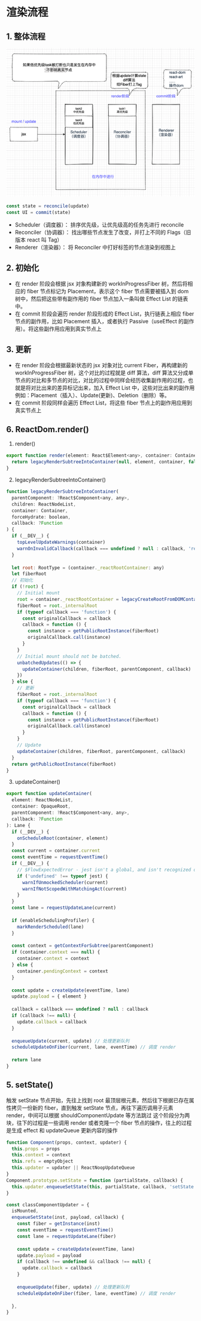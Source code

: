 # 渲染流程

## 1. 整体流程

![流程图片](./img1.png)

```js
const state = reconcile(update)
const UI = commit(state)
```

- Scheduler（调度器）： 排序优先级，让优先级高的任务先进行 reconcile
- Reconciler（协调器）： 找出哪些节点发生了改变，并打上不同的 Flags（旧版本 react 叫 Tag）
- Renderer（渲染器）： 将 Reconciler 中打好标签的节点渲染到视图上

## 2. 初始化

- 在 render 阶段会根据 jsx 对象构建新的 workInProgressFiber 树，然后将相应的 fiber 节点标记为 Placement，表示这个 fiber 节点需要被插入到 dom 树中，然后把这些带有副作用的 fiber 节点加入一条叫做 Effect List 的链表中。
- 在 commit 阶段会遍历 render 阶段形成的 Effect List，执行链表上相应 fiber 节点的副作用，比如 Placement 插入，或者执行 Passive（useEffect 的副作用）。将这些副作用应用到真实节点上

## 3. 更新

- 在 render 阶段会根据最新状态的 jsx 对象对比 current Fiber，再构建新的 workInProgressFiber 树，这个对比的过程就是 diff 算法，diff 算法又分成单节点的对比和多节点的对比，对比的过程中同样会经历收集副作用的过程，也就是将对比出来的差异标记出来，加入 Effect List 中，这些对比出来的副作用例如：Placement（插入）、Update(更新)、Deletion（删除）等。
- 在 commit 阶段同样会遍历 Effect List，将这些 fiber 节点上的副作用应用到真实节点上

## 6. ReactDom.render()

1. render()

```js
export function render(element: React$Element<any>, container: Container, callback: ?Function) {
  return legacyRenderSubtreeIntoContainer(null, element, container, false, callback)
}
```

2. legacyRenderSubtreeIntoContainer()

```js
function legacyRenderSubtreeIntoContainer(
  parentComponent: ?React$Component<any, any>,
  children: ReactNodeList,
  container: Container,
  forceHydrate: boolean,
  callback: ?Function
) {
  if (__DEV__) {
    topLevelUpdateWarnings(container)
    warnOnInvalidCallback(callback === undefined ? null : callback, 'render')
  }

  let root: RootType = (container._reactRootContainer: any)
  let fiberRoot
  // 初始化
  if (!root) {
    // Initial mount
    root = container._reactRootContainer = legacyCreateRootFromDOMContainer(container, forceHydrate)
    fiberRoot = root._internalRoot
    if (typeof callback === 'function') {
      const originalCallback = callback
      callback = function () {
        const instance = getPublicRootInstance(fiberRoot)
        originalCallback.call(instance)
      }
    }
    // Initial mount should not be batched.
    unbatchedUpdates(() => {
      updateContainer(children, fiberRoot, parentComponent, callback)
    })
  } else {
    // 更新
    fiberRoot = root._internalRoot
    if (typeof callback === 'function') {
      const originalCallback = callback
      callback = function () {
        const instance = getPublicRootInstance(fiberRoot)
        originalCallback.call(instance)
      }
    }
    // Update
    updateContainer(children, fiberRoot, parentComponent, callback)
  }
  return getPublicRootInstance(fiberRoot)
}
```

3. updateContainer()

```js
export function updateContainer(
  element: ReactNodeList,
  container: OpaqueRoot,
  parentComponent: ?React$Component<any, any>,
  callback: ?Function
): Lane {
  if (__DEV__) {
    onScheduleRoot(container, element)
  }
  const current = container.current
  const eventTime = requestEventTime()
  if (__DEV__) {
    // $FlowExpectedError - jest isn't a global, and isn't recognized outside of tests
    if ('undefined' !== typeof jest) {
      warnIfUnmockedScheduler(current)
      warnIfNotScopedWithMatchingAct(current)
    }
  }
  const lane = requestUpdateLane(current)

  if (enableSchedulingProfiler) {
    markRenderScheduled(lane)
  }

  const context = getContextForSubtree(parentComponent)
  if (container.context === null) {
    container.context = context
  } else {
    container.pendingContext = context
  }

  const update = createUpdate(eventTime, lane)
  update.payload = { element }

  callback = callback === undefined ? null : callback
  if (callback !== null) {
    update.callback = callback
  }

  enqueueUpdate(current, update) // 处理更新队列
  scheduleUpdateOnFiber(current, lane, eventTime) // 调度 render

  return lane
}
```

## 5. setState()

触发 setState 节点开始，先往上找到 root 最顶层根元素，然后往下根据已存在属性拷贝一份新的 fiber，直到触发 setState 节点，再往下遍历调用子元素 render，中间可以根据 shouldComponentUpdate 等方法跳过
这个阶段分为两块，往下的过程是一些调用 render 或者克隆一个 fiber 节点的操作，往上的过程是生成 effect 和 updateQueue 更新内容的操作

```js
function Component(props, context, updater) {
  this.props = props
  this.context = context
  this.refs = emptyObject
  this.updater = updater || ReactNoopUpdateQueue
}
Component.prototype.setState = function (partialState, callback) {
  this.updater.enqueueSetState(this, partialState, callback, 'setState')
}
```

```js
const classComponentUpdater = {
  isMounted,
  enqueueSetState(inst, payload, callback) {
    const fiber = getInstance(inst)
    const eventTime = requestEventTime()
    const lane = requestUpdateLane(fiber)

    const update = createUpdate(eventTime, lane)
    update.payload = payload
    if (callback !== undefined && callback !== null) {
      update.callback = callback
    }

    enqueueUpdate(fiber, update) // 处理更新队列
    scheduleUpdateOnFiber(fiber, lane, eventTime) // 调度 render

  },
}
```
